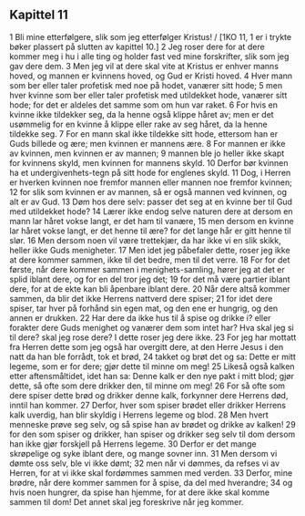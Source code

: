 ## Kapittel 11

1 Bli mine etterfølgere, slik som jeg etterfølger Kristus! / [1KO 11, 1 er i trykte bøker plassert på slutten av kapittel 10.]
2 Jeg roser dere for at dere kommer meg i hu i alle ting og holder fast ved mine forskrifter, slik som jeg gav dere dem.
3 Men jeg vil at dere skal vite at Kristus er enhver manns hoved, og mannen er kvinnens hoved, og Gud er Kristi hoved.
4 Hver mann som ber eller taler profetisk med noe på hodet, vanærer sitt hode;
5 men hver kvinne som ber eller taler profetisk med utildekket hode, vanærer sitt hode; for det er aldeles det samme som om hun var raket.
6 For hvis en kvinne ikke tildekker seg, da la henne også klippe håret av; men er det usømmelig for en kvinne å klippe eller rake av seg håret, da la henne tildekke seg.
7 For en mann skal ikke tildekke sitt hode, ettersom han er Guds billede og ære; men kvinnen er mannens ære.
8 For mannen er ikke av kvinnen, men kvinnen er av mannen;
9 mannen ble jo heller ikke skapt for kvinnens skyld, men kvinnen for mannens skyld.
10 Derfor bør kvinnen ha et undergivenhets-tegn på sitt hode for englenes skyld.
11 Dog, i Herren er hverken kvinnen noe fremfor mannen eller mannen noe fremfor kvinnen;
12 for slik som kvinnen er av mannen, så er også mannen ved kvinnen, og alt er av Gud.
13 Døm hos dere selv: passer det seg at en kvinne ber til Gud med utildekket hode?
14 Lærer ikke endog selve naturen dere at dersom en mann lar håret vokse langt, er det ham til vanære,
15 men dersom en kvinne lar håret vokse langt, er det henne til ære? for det lange hår er gitt henne til slør.
16 Men dersom noen vil være trettekjær, da har ikke vi en slik skikk, heller ikke Guds menigheter.
17 Men idet jeg påbefaler dette, roser jeg ikke at dere kommer sammen, ikke til det bedre, men til det verre.
18 For for det første, når dere kommer sammen i menighets-samling, hører jeg at det er splid iblant dere, og for en del tror jeg det;
19 for det må være partier iblant dere, for at de ekte kan bli åpenbare iblant dere.
20 Når dere altså kommer sammen, da blir det ikke Herrens nattverd dere spiser;
21 for idet dere spiser, tar hver på forhånd sin egen mat, og den ene er hungrig, og den annen er drukken.
22 Har dere da ikke hus til å spise og drikke i? eller forakter dere Guds menighet og vanærer dem som intet har? Hva skal jeg si til dere? skal jeg rose dere? I dette roser jeg dere ikke.
23 For jeg har mottatt fra Herren dette som jeg også har overgitt dere, at den Herre Jesus i den natt da han ble forrådt, tok et brød,
24 takket og brøt det og sa: Dette er mitt legeme, som er for dere; gjør dette til minne om meg!
25 Likeså også kalken etter aftensmåltidet, idet han sa: Denne kalk er den nye pakt i mitt blod; gjør dette, så ofte som dere drikker den, til minne om meg!
26 For så ofte som dere spiser dette brød og drikker denne kalk, forkynner dere Herrens død, inntil han kommer.
27 Derfor, hver som spiser brødet eller drikker Herrens kalk uverdig, han blir skyldig i Herrens legeme og blod.
28 Men hvert menneske prøve seg selv, og så spise han av brødet og drikke av kalken!
29 for den som spiser og drikker, han spiser og drikker seg selv til dom dersom han ikke gjør forskjell på Herrens legeme.
30 Derfor er det mange skrøpelige og syke iblant dere, og mange sovner inn.
31 Men dersom vi dømte oss selv, ble vi ikke dømt;
32 men når vi dømmes, da refses vi av Herren, for at vi ikke skal fordømmes sammen med verden.
33 Derfor, mine brødre, når dere kommer sammen for å spise, da del med hverandre;
34 og hvis noen hungrer, da spise han hjemme, for at dere ikke skal komme sammen til dom! Det annet skal jeg foreskrive når jeg kommer.
